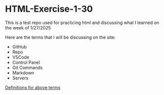 # HTML-Exercise-1-30
This is a test repo used for practicing html and discussing what I learned on the week of 1/27/2025

Here are the terms that I will be discussing on the site:

* GitHub
* Repo
* VSCode
* Control Panel
* Git Commands
* Markdown
* Servers

[Definitions for above terms](about.html)
